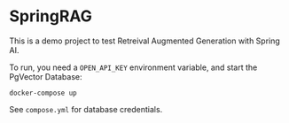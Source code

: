 # SpringRAG
This is a demo project to test Retreival Augmented Generation with Spring AI.

To run, you need a `OPEN_API_KEY` environment variable, and start the PgVector Database:
```
docker-compose up
```
See `compose.yml` for database credentials.